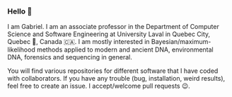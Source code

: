 ### Hello 👋

I am Gabriel. I am an associate professor in the Department of Computer Science and Software Engineering at University Laval in Quebec City, Quebec 🏴󠁣󠁡󠁱󠁣󠁿, Canada 🇨🇦. I am mostly interested in Bayesian/maximum-likelihood methods applied to modern and ancient DNA, environmental DNA, forensics and sequencing in general.

You will find various repositories for different software that I have coded with collaborators. If you have any trouble (bug, installation, weird results), feel free to create an issue. I accept/welcome pull requests 😉.


<!--
**grenaud/grenaud** is a ✨ _special_ ✨ repository because its `README.md` (this file) appears on your GitHub profile.

Here are some ideas to get you started:

- 🔭 I’m currently working on ...
- 🌱 I’m currently learning ...
- 👯 I’m looking to collaborate on ...
- 🤔 I’m looking for help with ...
- 💬 Ask me about ...
- 📫 How to reach me: ...
- 😄 Pronouns: ...
- ⚡ Fun fact: ...
-->
